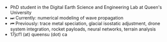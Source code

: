 - PhD student in the Digital Earth Science and Engineering Lab at Queen's University
- ⏭ Currently: numerical modeling of wave propagation
- ⏮ Previously: trace metal speciation, glacial isostatic adjustment, drone system integration, rocket payloads, neural networks, terrain analysis
- 17jcf1 (at) queensu (dot) ca
